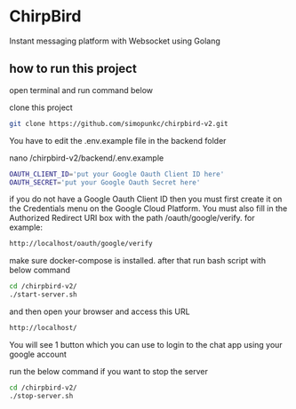 # ChirpBird

Instant messaging platform with Websocket using Golang

## how to run this project

open terminal and run command below

clone this project

```sh
git clone https://github.com/simopunkc/chirpbird-v2.git
```

You have to edit the .env.example file in the backend folder

nano /chirpbird-v2/backend/.env.example

```sh
OAUTH_CLIENT_ID='put your Google Oauth Client ID here'
OAUTH_SECRET='put your Google Oauth Secret here'
```

if you do not have a Google Oauth Client ID then you must first create it on the Credentials menu on the Google Cloud Platform. You must also fill in the Authorized Redirect URI box with the path /oauth/google/verify. for example:

```sh
http://localhost/oauth/google/verify
```

make sure docker-compose is installed. after that run bash script with below command

```sh
cd /chirpbird-v2/
./start-server.sh
```

and then open your browser and access this URL

```sh
http://localhost/
```

You will see 1 button which you can use to login to the chat app using your google account

run the below command if you want to stop the server

```sh
cd /chirpbird-v2/
./stop-server.sh
```
